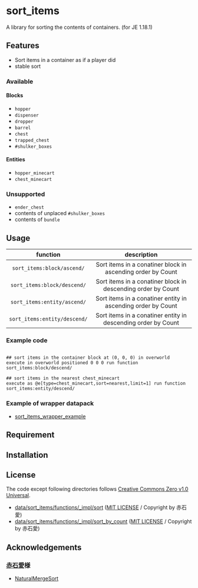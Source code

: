 sort_items
==

A library for sorting the contents of containers. (for JE 1.18.1)

## Features

- Sort items in a container as if a player did
- stable sort

### Available

#### Blocks

- `hopper`
- `dispenser`
- `dropper`
- `barrel`
- `chest`
- `trapped_chest`
- `#shulker_boxes`

#### Entities

- `hopper_minecart`
- `chest_minecart`

### Unsupported
- `ender_chest`
- contents of unplaced `#shulker_boxes`
- contents of `bundle`

## Usage

|function|description|
|:-:|:-:|
|`sort_items:block/ascend/`|Sort items in a conatiner block in ascending order by Count|
|`sort_items:block/descend/`|Sort items in a conatiner block in descending order by Count|
|`sort_items:entity/ascend/`|Sort items in a conatiner entity in ascending order by Count|
|`sort_items:entity/descend/`|Sort items in a conatiner entity in descending order by Count|

### Example code

```mcfunction

## sort items in the container block at (0, 0, 0) in overworld
execute in overworld positioned 0 0 0 run function sort_items:block/descend/

## sort items in the nearest chest_minecart
execute as @e[type=chest_minecart,sort=nearest,limit=1] run function sort_items:entity/descend/
```

### Example of wrapper datapack

- [sort_items_wrapper_example](https://github.com/a-happin/sort_items_wrapper_example)

## Requirement

## Installation

## License
The code except following directories follows [Creative Commons Zero v1.0 Universal](LICENSE).

- [data/sort_items/functions/_impl/sort](data/sort_items/functions/_impl/sort) ([MIT LICENSE](data/sort_items/functions/_impl/sort/LICENSE) / Copyright by 赤石愛)
- [data/sort_items/functions/_impl/sort_by_count](data/sort_items/functions/_impl/sort_by_count) ([MIT LICENSE](data/sort_items/functions/_impl/sort/LICENSE) / Copyright by 赤石愛)

## Acknowledgements

### [赤石愛](https://github.com/Ai-Akaishi)様
- [NaturalMergeSort](https://github.com/Ai-Akaishi/NaturalMergeSort)

